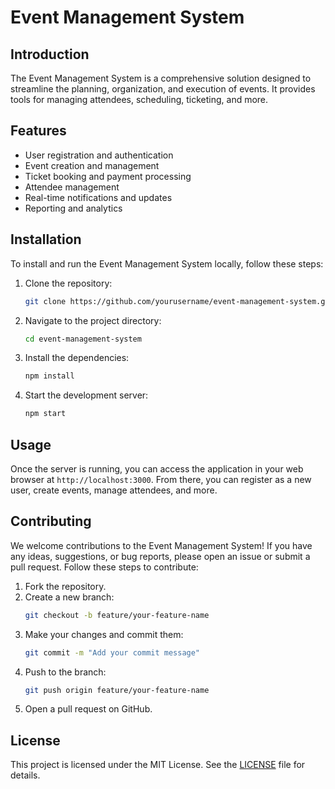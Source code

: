 # Event Management System

## Introduction
The Event Management System is a comprehensive solution designed to streamline the planning, organization, and execution of events. It provides tools for managing attendees, scheduling, ticketing, and more.

## Features
- User registration and authentication 
- Event creation and management
- Ticket booking and payment processing
- Attendee management
- Real-time notifications and updates
- Reporting and analytics

## Installation
To install and run the Event Management System locally, follow these steps:

1. Clone the repository:
    ```bash
    git clone https://github.com/yourusername/event-management-system.git
    ```
2. Navigate to the project directory:
    ```bash
    cd event-management-system
    ```
3. Install the dependencies:
    ```bash
    npm install
    ```
4. Start the development server:
    ```bash
    npm start
    ```

## Usage
Once the server is running, you can access the application in your web browser at `http://localhost:3000`. From there, you can register as a new user, create events, manage attendees, and more.

## Contributing
We welcome contributions to the Event Management System! If you have any ideas, suggestions, or bug reports, please open an issue or submit a pull request. Follow these steps to contribute:

1. Fork the repository.
2. Create a new branch:
    ```bash
    git checkout -b feature/your-feature-name
    ```
3. Make your changes and commit them:
    ```bash
    git commit -m "Add your commit message"
    ```
4. Push to the branch:
    ```bash
    git push origin feature/your-feature-name
    ```
5. Open a pull request on GitHub.

## License
This project is licensed under the MIT License. See the [LICENSE](LICENSE) file for details.
